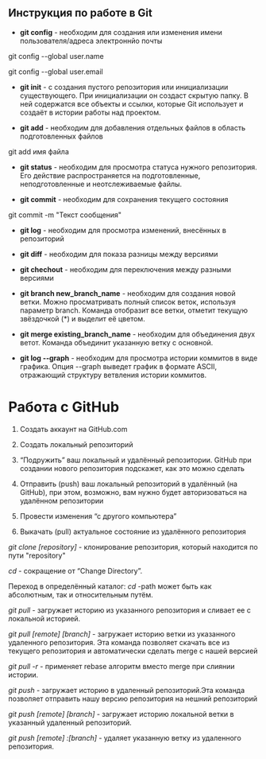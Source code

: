 ## Инструкция по работе в Git

* **git config** - необходим для создания или изменения имени пользователя/адреса электроннйо почты

git config --global user.name

git config --global user.email

* **git init** - с создания пустого репозитория  или инициализации существующего. При инициализации он создаст скрытую папку. В ней содержатся все объекты и ссылки, которые Git использует и создаёт в истории работы над проектом.

* **git add** - необходим для добавления отдельных файлов в область подготовленных файлов

git add имя файла

* **git status** - необходим для  просмотра статуса нужного репозитория. Его действие распространяется на подготовленные, неподготовленные и неотслеживаемые файлы.

* **git commit** - необходим для сохранения текущего состояния

git commit -m "Текст сообщения"

* **git log** - необходим для просмотра изменений, внесённых в репозиторий

* **git diff** - необходим для показа разницы между версиями

* **git chechout** - необходим для переключения между разными версиями

* **git branch new_branch_name** - необходим для создания новой ветки. Можно просматривать полный список веток, используя параметр branch. Команда отобразит все ветки, отметит текущую звёздочкой (*) и выделит её цветом.

* **git merge existing_branch_name** - необходим для объединения двух ветот. Команда объединит указанную ветку с основной.

* **git log --graph** - необходим для просмотра истории коммитов в виде графика. Опция --graph выведет график в формате ASCII, отражающий структуру ветвления истории коммитов.

# Работа с GitHub

1. Создать аккаунт на GitHub.com

2. Создать локальный репозиторий

3. “Подружить” ваш локальный и удалённый репозитории. 
 GitHub при создании нового репозитория подскажет, как это можно сделать

4. Отправить (push) ваш локальный репозиторий в удалённый (на GitHub), при этом, возможно, вам нужно будет авторизоваться на удалённом репозитории

5. Провести изменения “с другого компьютера”

6. Выкачать (pull) актуальное состояние из удалённого репозитория

*git clone [repository]* - клонирование репозитория, который находится по пути "repository"

*cd* - сокращение от “Change Directory”.

Переход в определённый каталог:
*cd <path>* -path может быть как абсолютным, так и относительным путём.

*git pull* - загружает историю из указанного репозитория и сливает ее с локальной историей. 

*git pull [remote] [branch]* - загружает историю ветки из указанного удаленного репозитория. Эта команда позволяет скачать все из текущего репозитория и автоматически
сделать merge с нашей версией

*git pull -r* - применяет rebase алгоритм вместо merge при слиянии истории.

*git push* - загружает историю в удаленный репозиторий.Эта команда позволяет отправить нашу версию репозитория на нешний
репозиторий

*git push [remote] [branch]* - загружает историю локальной ветки в указанный удаленный репозиторий.

*git push [remote] :[branch]* - удаляет указанную ветку из удаленного репозитория.

